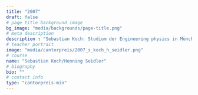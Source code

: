 ```yaml
---
title: "2007"
draft: false
# page title background image
bg_image: "media/backgrounds/page-title.png"
# meta description
description : "Sebastian Koch: Studium der Engineering physics in München, Doktorand bei Intel Mobile Communications; Henning Seidler: 2007-2010 Bachelor Mathematik in Halle, 2010/2011 Mathematik in Cambridge, 2011/2012 Wissenschaftlicher Mitarbeiter in Kassel, seit 2012 Master Mathematik an der TU Berlin"
# teacher portrait
image: "media/cantorpreis/2007_s_koch_h_seidler.png"
# course
name: "Sebastian Koch/Henning Seidler"
# biography
bio: ""
# contact info
type: "cantorpreis-min"
---
```

